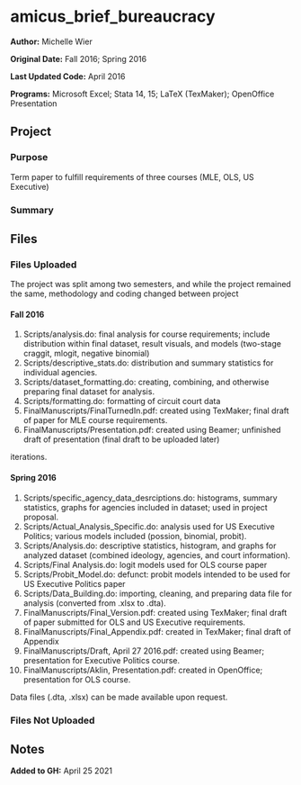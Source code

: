# amicus_brief_bureaucracy

**Author:** Michelle Wier

**Original Date:** Fall 2016; Spring 2016

**Last Updated Code:** April 2016

**Programs:** Microsoft Excel; Stata 14, 15; LaTeX (TexMaker); OpenOffice Presentation

## Project
### Purpose 
Term paper to fulfill requirements of three courses (MLE, OLS, US Executive)
### Summary


## Files
### Files Uploaded
The project was split among two semesters, and while the project remained the same, methodology and coding changed between project

#### Fall 2016
1. Scripts/analysis.do: final analysis for course requirements; include distribution within final dataset, result visuals, and models (two-stage craggit, mlogit, negative binomial) 
2. Scripts/descriptive_stats.do: distribution and summary statistics for individual agencies.  
3. Scripts/dataset_formatting.do: creating, combining, and otherwise preparing final dataset for analysis.
4. Scripts/formatting.do: formatting of circuit court data 
5. FinalManuscripts/FinalTurnedIn.pdf: created using TexMaker; final draft of paper for MLE course requirements. 
6. FinalManuscripts/Presentation.pdf: created using Beamer; unfinished draft of presentation (final draft to be uploaded later)

iterations. 
#### Spring 2016
1. Scripts/specific_agency_data_desrciptions.do: histograms, summary statistics, graphs for agencies included in dataset; used in project proposal.
2. Scripts/Actual_Analysis_Specific.do: analysis used for US Executive Politics; various models included (possion, binomial, probit).
3. Scripts/Analysis.do: descriptive statistics, histogram, and graphs for analyzed dataset (combined ideology, agencies, and court information).
4. Scripts/Final Analysis.do: logit models used for OLS course paper 
5. Scripts/Probit_Model.do: defunct: probit models intended to be used for US Executive Politics paper 
6. Scripts/Data_Building.do: importing, cleaning, and preparing data file for analysis (converted from .xlsx to .dta).
7. FinalManuscripts/Final_Version.pdf: created using TexMaker; final draft of paper submitted for OLS and US Executive requirements.  
8. FinalManuscripts/Final_Appendix.pdf: created in TexMaker; final draft of Appendix 
9. FinalManuscripts/Draft, April 27 2016.pdf: created using Beamer; presentation for Executive Politics course.
10. FinalManuscripts/Aklin, Presentation.pdf: created in OpenOffice; presentation for OLS course.


Data files (.dta, .xlsx) can be made available upon request.
### Files Not Uploaded 

## Notes 


**Added to GH:** April 25 2021

